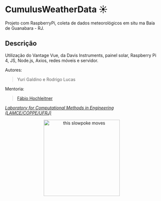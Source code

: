 # CumulusWeatherData ☀️
Projeto com RaspberryPi, coleta de dados meteorológicos em situ ma Baía de Guanabara - RJ.

## Descrição
Utilização do Vantage Vue, da Davis Instruments, painel solar, Raspberry Pi 4, JS, Node.js, Axios, redes móveis e servidor.

Autores:
> Yuri Galdino e Rodrigo Lucas

Mentoria:
> <a href="https://www.linkedin.com/in/fabioh/" target="_blank">Fábio Hochleitner</a>

<i><a href="http://www.lamce.coppe.ufrj.br/" target="_blank">Laboratory for Computational Methods in Engineering (LAMCE/COPPE/UFRJ)</a></i>

<p align="center"><img src="https://media0.giphy.com/media/QRhtqYeEywJI4/giphy.gif?cid=790b7611c4f5f2768c9a9019ef452d0d5f8ba6f79d81858c&rid=giphy.gif&ct=g" alt="this slowpoke moves" width="250" opacity="0.5"/></p>
